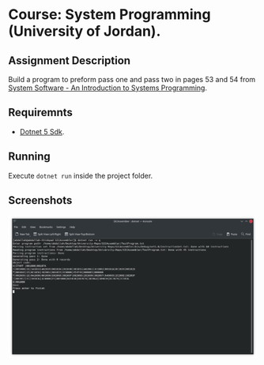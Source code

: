 # Course: System Programming (University of Jordan).

## Assignment Description
Build a program to preform pass one and pass two in pages 53 and 54 from [System Software - An Introduction to Systems Programming](https://www.pearson.com/uk/educators/higher-education-educators/program/Beck-System-Software-An-Introduction-to-Systems-Programming-3rd-Edition/PGM411311.html).

## Requiremnts
- [Dotnet 5 Sdk](https://dotnet.microsoft.com/download/dotnet/5.0).

## Running
Execute `dotnet run` inside the project folder.

## Screenshots
![Show case](https://github.com/Abdallah-Darwish/UniversityProjects/blob/main/SICAssembler/Screenshot.png)
